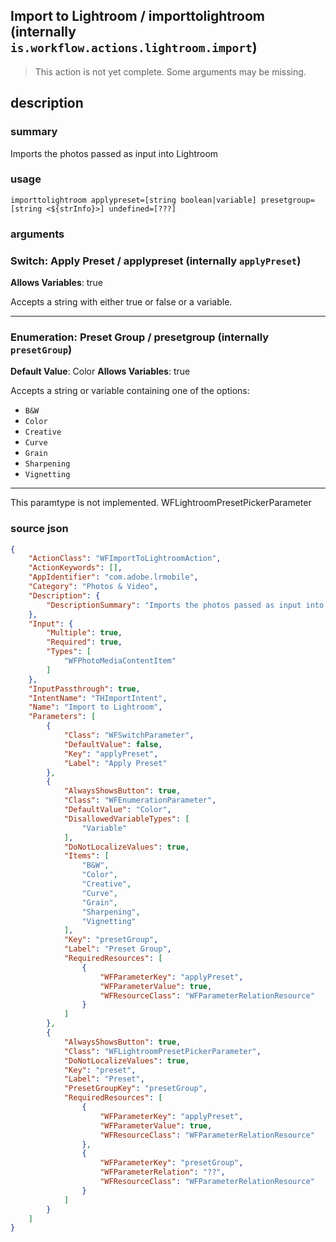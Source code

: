 
## Import to Lightroom / importtolightroom (internally `is.workflow.actions.lightroom.import`)

> This action is not yet complete. Some arguments may be missing.



## description
### summary
Imports the photos passed as input into Lightroom


### usage
`importtolightroom applypreset=[string boolean|variable] presetgroup=[string <${strInfo}>] undefined=[???]`

### arguments
### Switch: Apply Preset / applypreset (internally `applyPreset`)
**Allows Variables**: true


Accepts a string with either true or false
or a variable.

---

### Enumeration: Preset Group / presetgroup (internally `presetGroup`)
**Default Value**: Color
**Allows Variables**: true


Accepts a string 
or variable
containing one of the options:

- `B&W`
- `Color`
- `Creative`
- `Curve`
- `Grain`
- `Sharpening`
- `Vignetting`

---

This paramtype is not implemented. WFLightroomPresetPickerParameter

### source json

```json
{
	"ActionClass": "WFImportToLightroomAction",
	"ActionKeywords": [],
	"AppIdentifier": "com.adobe.lrmobile",
	"Category": "Photos & Video",
	"Description": {
		"DescriptionSummary": "Imports the photos passed as input into Lightroom"
	},
	"Input": {
		"Multiple": true,
		"Required": true,
		"Types": [
			"WFPhotoMediaContentItem"
		]
	},
	"InputPassthrough": true,
	"IntentName": "THImportIntent",
	"Name": "Import to Lightroom",
	"Parameters": [
		{
			"Class": "WFSwitchParameter",
			"DefaultValue": false,
			"Key": "applyPreset",
			"Label": "Apply Preset"
		},
		{
			"AlwaysShowsButton": true,
			"Class": "WFEnumerationParameter",
			"DefaultValue": "Color",
			"DisallowedVariableTypes": [
				"Variable"
			],
			"DoNotLocalizeValues": true,
			"Items": [
				"B&W",
				"Color",
				"Creative",
				"Curve",
				"Grain",
				"Sharpening",
				"Vignetting"
			],
			"Key": "presetGroup",
			"Label": "Preset Group",
			"RequiredResources": [
				{
					"WFParameterKey": "applyPreset",
					"WFParameterValue": true,
					"WFResourceClass": "WFParameterRelationResource"
				}
			]
		},
		{
			"AlwaysShowsButton": true,
			"Class": "WFLightroomPresetPickerParameter",
			"DoNotLocalizeValues": true,
			"Key": "preset",
			"Label": "Preset",
			"PresetGroupKey": "presetGroup",
			"RequiredResources": [
				{
					"WFParameterKey": "applyPreset",
					"WFParameterValue": true,
					"WFResourceClass": "WFParameterRelationResource"
				},
				{
					"WFParameterKey": "presetGroup",
					"WFParameterRelation": "??",
					"WFResourceClass": "WFParameterRelationResource"
				}
			]
		}
	]
}
```
